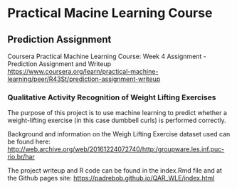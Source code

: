 # Practical Macine Learning Course
## Prediction Assignment

Coursera Practical Machine Learning Course: Week 4 Assignment - Prediction Assignment and Writeup
https://www.coursera.org/learn/practical-machine-learning/peer/R43St/prediction-assignment-writeup


### Qualitative Activity Recognition of Weight Lifting Exercises

The purpose of this project is to use machine learning to predict whether a weight-lifting exercise (in this case dumbbell curls) is performed correctly.

Background and information on the Weigh Lifting Exercise dataset used can be found here:
http://web.archive.org/web/20161224072740/http:/groupware.les.inf.puc-rio.br/har

The project writeup and R code can be found in the index.Rmd file and at the Github pages site:
https://padrebob.github.io/QAR_WLE/index.html
